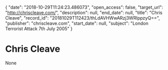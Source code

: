 {
  "date": "2018-10-29T11:24:23.486073", 
  "open_access": false, 
  "target_url": "http://chriscleave.com/", 
  "description": null, 
  "end_date": null, 
  "title": "Chris Cleave", 
  "record_id": "20181029T112423/thLdAVHWwARzj3WRIppzyQ==", 
  "publisher": "chriscleave.com", 
  "start_date": null, 
  "subject": "London Terrorist Attack 7th July 2005"
}

# Chris Cleave

None